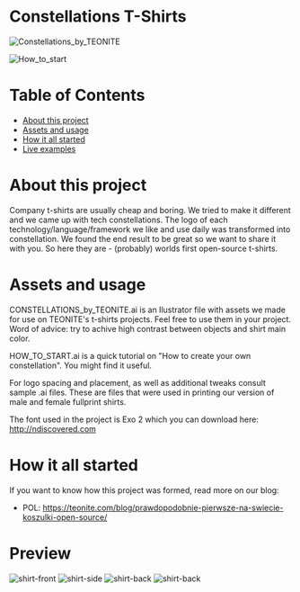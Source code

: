 # Constellations T-Shirts

![Constellations_by_TEONITE](http://i.imgur.com/HU111S6.jpg)

![How_to_start](http://i.imgur.com/TSvuBR6.jpg)

# Table of Contents
* [About this project](#about-this-project)
* [Assets and usage](#assets-and-usage)
* [How it all started](#how-it-all-started)
* [Live examples](#preview)

# About this project

Company t-shirts are usually cheap and boring. We tried to make it different and we came up with tech constellations.
The logo of each technology/language/framework we like and use daily was transformed into constellation. 
We found the end result to be great so we want to share it with you. 
So here they are - (probably) worlds first open-source t-shirts.

# Assets and usage

CONSTELLATIONS_by_TEONITE.ai is an Ilustrator file with assets we made for use on TEONITE's t-shirts projects. 
Feel free to use them in your project. Word of advice: try to achive high contrast between objects and shirt main color.

HOW_TO_START.ai is a quick tutorial on "How to create your own constellation". You might find it useful.

For logo spacing and placement, as well as additional tweaks consult sample .ai files. These are files that were 
used in printing our version of male and female fullprint shirts. 

The font used in the project is Exo 2 which you can download here: http://ndiscovered.com

# How it all started

If you want to know how this project was formed, read more on our blog:
* POL: https://teonite.com/blog/prawdopodobnie-pierwsze-na-swiecie-koszulki-open-source/

# Preview

![shirt-front](http://i.imgur.com/tlKyKLF.jpg)
![shirt-side](http://i.imgur.com/MpYbGFi.jpg)
![shirt-back](http://i.imgur.com/67lhpGS.jpg)
![shirt-back](http://i.imgur.com/B8csdRl.jpg)